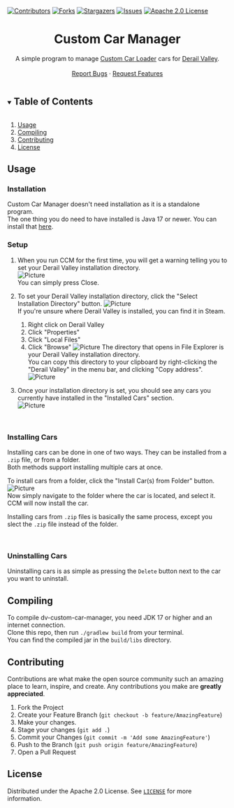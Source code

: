 [![Contributors][contributors-shield]][contributors-url]
[![Forks][forks-shield]][forks-url]
[![Stargazers][stars-shield]][stars-url]
[![Issues][issues-shield]][issues-url]
[![Apache 2.0 License][license-shield]][license-url]



<h1 align="center">Custom Car Manager</h1>
<p align="center">
  A simple program to manage <a href="https://www.nexusmods.com/derailvalley/mods/324">Custom Car Loader</a> cars for <a href="https://store.steampowered.com/app/588030">Derail Valley</a>.
  <br />
  <br />
  <a href="https://github.com/Insprill/dv-custom-car-manager/issues">Report Bugs</a>
  ·
  <a href="https://github.com/Insprill/dv-custom-car-manager/issues">Request Features</a>
</p>



<!-- TABLE OF CONTENTS -->
<details open="open">
  <summary><h2 style="display: inline-block">Table of Contents</h2></summary>
  <ol>
    <li><a href="#usage">Usage</a></li>
    <li><a href="#compiling">Compiling</a></li>
    <li><a href="#contributing">Contributing</a></li>
    <li><a href="#license">License</a></li>
  </ol>
</details>




<!-- USAGE -->

## Usage

### Installation

Custom Car Manager doesn't need installation as it is a standalone program.  
The one thing you do need to have installed is Java 17 or newer. You can install that [here](https://download.oracle.com/java/17/archive/jdk-17.0.3.1_windows-x64_bin.exe).  

### Setup

1. 
    When you run CCM for the first time, you will get a warning telling you to set your Derail Valley installation directory.  
    ![Picture](https://imgur.com/DKTAK0D.png)  
    You can simply press Close.


2. 
    To set your Derail Valley installation directory, click the "Select Installation Directory" button.
    ![Picture](https://imgur.com/FaijhWX.png)  
    If you're unsure where Derail Valley is installed, you can find it in Steam.
      1. Right click on Derail Valley
      2. Click "Properties"
      3. Click "Local Files"
      4. Click "Browse"
      ![Picture](https://imgur.com/CU0hGE6.png)
      The directory that opens in File Explorer is your Derail Valley installation directory.  
      You can copy this directory to your clipboard by right-clicking the "Derail Valley" in the menu bar, and clicking "Copy address".  
      ![Picture](https://imgur.com/ARKVDEZ.png)  


3. 
    Once your installation directory is set, you should see any cars you currently have installed in the "Installed Cars" section.  
    ![Picture](https://imgur.com/ojvuHPx.png)

<br>

### Installing Cars

Installing cars can be done in one of two ways. They can be installed from a `.zip` file, or from a folder.  
Both methods support installing multiple cars at once.

To install cars from a folder, click the "Install Car(s) from Folder" button.  
![Picture](https://imgur.com/kwjRoA3.png)  
Now simply navigate to the folder where the car is located, and select it. CCM will now install the car.

Installing cars from `.zip` files is basically the same process, except you slect the `.zip` file instead of the folder.

<br>

### Uninstalling Cars

Uninstalling cars is as simple as pressing the `Delete` button next to the car you want to uninstall.




<!-- Compiling -->

## Compiling

To compile dv-custom-car-manager, you need JDK 17 or higher and an internet connection.  
Clone this repo, then run `./gradlew build` from your terminal.  
You can find the compiled jar in the `build/libs` directory.




<!-- CONTRIBUTING -->

## Contributing

Contributions are what make the open source community such an amazing place to learn, inspire, and create. Any
contributions you make are **greatly appreciated**.

1. Fork the Project
2. Create your Feature Branch (`git checkout -b feature/AmazingFeature`)
3. Make your changes.
4. Stage your changes (`git add .`)
5. Commit your Changes (`git commit -m 'Add some AmazingFeature'`)
6. Push to the Branch (`git push origin feature/AmazingFeature`)
7. Open a Pull Request




<!-- LICENSE -->

## License

Distributed under the Apache 2.0 License. See [`LICENSE`][license-url] for more information.




<!-- MARKDOWN LINKS & IMAGES -->
<!-- https://www.markdownguide.org/basic-syntax/#reference-style-links -->

[contributors-shield]: https://img.shields.io/github/contributors/Insprill/dv-custom-car-manager.svg?style=for-the-badge
[contributors-url]: https://github.com/Insprill/dv-custom-car-manager/graphs/contributors
[forks-shield]: https://img.shields.io/github/forks/Insprill/dv-custom-car-manager.svg?style=for-the-badge
[forks-url]: https://github.com/Insprill/dv-custom-car-manager/network/members
[stars-shield]: https://img.shields.io/github/stars/Insprill/dv-custom-car-manager.svg?style=for-the-badge
[stars-url]: https://github.com/Insprill/dv-custom-car-manager/stargazers
[issues-shield]: https://img.shields.io/github/issues/Insprill/dv-custom-car-manager.svg?style=for-the-badge
[issues-url]: https://github.com/Insprill/dv-custom-car-manager/issues
[license-shield]: https://img.shields.io/github/license/Insprill/dv-custom-car-manager.svg?style=for-the-badge
[license-url]: https://github.com/Insprill/dv-custom-car-manager/blob/master/LICENSE
[maven-central-shield]: https://img.shields.io/maven-central/v/net.insprill/dv-custom-car-manager
[maven-central-url]: https://mvnrepository.com/artifact/net.insprill/dv-custom-car-manager
